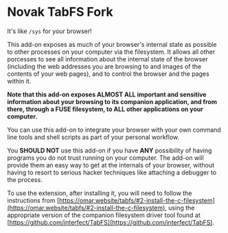 # Novak TabFS Fork

It's like `/sys` for your browser!

This add-on exposes as much of your browser's internal state as possible to other processes on your computer via the filesystem. It allows all other porcesses to see all information about the internal state of the browser (including the web addresses you are browsing to and images of the contents of your web pages), and to control the browser and the pages within it.

**Note that this add-on exposes ALMOST ALL important and sensitive information about your browsing to its companion application, and from there, through a FUSE filesystem, to ALL other applications on your computer.**

You can use this add-on to integrate your browser with your own command line tools and shell scripts as part of your personal workflow.

You **SHOULD NOT** use this add-on if you have **ANY** possibility of having programs you do not trust running on your computer. The add-on will provide them an easy way to get at the internals of your browser, without having to resort to serious hacker techniques like attaching a debugger to the process.

To use the extension, after installing it, you will need to follow the instructions from [https://omar.website/tabfs/#2-install-the-c-filesystem](https://omar.website/tabfs/#2-install-the-c-filesystem), using the appropriate version of the companion filesystem driver tool found at [https://github.com/interfect/TabFS](https://github.com/interfect/TabFS).
